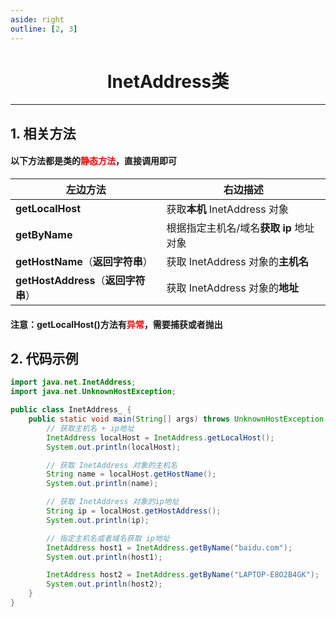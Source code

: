 ```yaml
---
aside: right
outline: [2, 3]
---
```


<h1 style="text-align: center; font-weight: bold;">InetAddress类</h1>

---

## 1. 相关方法

#### 以下方法都是类的<span style = "color:red;font-weight:bold">静态方法</span>，直接调用即可

| 左边方法                             | 右边描述                                |
| ------------------------------------ | --------------------------------------- |
| **getLocalHost**                     | 获取**本机** InetAddress 对象           |
| **getByName**                        | 根据指定主机名/域名**获取 ip** 地址对象 |
| **getHostName**（**返回字符串**）    | 获取 InetAddress 对象的**主机名**       |
| **getHostAddress**（**返回字符串**） | 获取 InetAddress 对象的**地址**         |

#### 注意：getLocalHost()方法有<span style = "color:red;font-weight:bold">异常</span>，需要捕获或者抛出

## 2. 代码示例

```java
import java.net.InetAddress;
import java.net.UnknownHostException;

public class InetAddress_ {
    public static void main(String[] args) throws UnknownHostException {
        // 获取主机名 + ip地址
        InetAddress localHost = InetAddress.getLocalHost();
        System.out.println(localHost);

        // 获取 InetAddress 对象的主机名
        String name = localHost.getHostName();
        System.out.println(name);

        // 获取 InetAddress 对象的ip地址
        String ip = localHost.getHostAddress();
        System.out.println(ip);

        // 指定主机名或者域名获取 ip地址
        InetAddress host1 = InetAddress.getByName("baidu.com");
        System.out.println(host1);

        InetAddress host2 = InetAddress.getByName("LAPTOP-E8O2B4GK");
        System.out.println(host2);
    }
}
```
